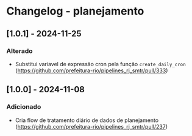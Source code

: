 # Changelog - planejamento

## [1.0.1] - 2024-11-25

### Alterado

- Substitui variavel de expressão cron pela função `create_daily_cron` (https://github.com/prefeitura-rio/pipelines_rj_smtr/pull/333)

## [1.0.0] - 2024-11-08

### Adicionado

- Cria flow de tratamento diário de dados de planejamento (https://github.com/prefeitura-rio/pipelines_rj_smtr/pull/237)